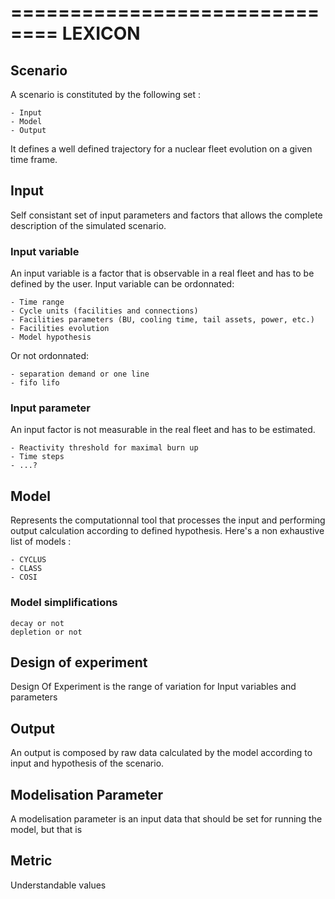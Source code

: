==============================
LEXICON
==============================

## Scenario

A scenario is constituted by the following set :

	- Input
	- Model
	- Output

It defines a well defined trajectory for a nuclear fleet evolution on a given time frame.

## Input

Self consistant set of input parameters and factors that allows the complete description of the simulated scenario.

### Input variable

An input variable is a factor that is observable in a real fleet and has to be defined by the user. Input variable can be ordonnated: 

	- Time range
	- Cycle units (facilities and connections)
	- Facilities parameters (BU, cooling time, tail assets, power, etc.)
	- Facilities evolution
	- Model hypothesis

Or not ordonnated:

	- separation demand or one line
	- fifo lifo

### Input parameter

An input factor is not measurable in the real fleet and has to be estimated.

	- Reactivity threshold for maximal burn up
	- Time steps
	- ...?
	
## Model

Represents the computationnal tool that processes the input and performing output calculation according to defined hypothesis. Here's a non exhaustive list of models : 

	- CYCLUS
	- CLASS
	- COSI

### Model simplifications

	decay or not
	depletion or not



## Design of experiment

Design Of Experiment is the range of variation for Input variables and parameters

## Output

An output is composed by raw data calculated by the model according to input and hypothesis of the scenario.

## Modelisation Parameter

A modelisation parameter is an input data that should be set for running the model, but that is 


## Metric
  Understandable values





